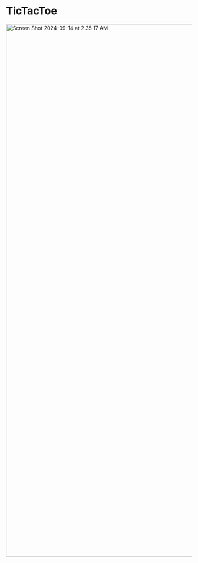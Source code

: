 # TicTacToe
<img width="1440" alt="Screen Shot 2024-09-14 at 2 35 17 AM" src="https://github.com/user-attachments/assets/b96b2a46-4394-4f43-b8bf-e897f649a351">
